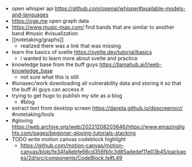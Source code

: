- open whisper api https://github.com/openai/whisper#available-models-and-languages
- https://ogp.me open graph data
- https://www.music-map.com/ find bands that are similar to another band #music #visualization
- [[notetaking/graphs]]
	- realized there was a link that was missing
- learn the basics of svelte https://svelte.dev/tutorial/basics
	- i wanted to learn more about svelte and practice
- knowledge base from the buff guys https://llamahub.ai/l/web-knowledge_base
	- not sure what this is still
- #lunasec/work downloading all vulnerability data and storing it so that the buff AI guys can access it
- trying to get hugo to publish my site as a blog
	- #blog
- extract text from desktop screen https://danpla.github.io/dpscreenocr/ #notetaking/tools
- #gloving https://web.archive.org/web/20221208203646/https://www.emazinglights.com/pages/beginner-gloving-tutorials-stacking
- TODO write motion canvas codeblock highlight
	- https://github.com/motion-canvas/motion-canvas/blob/fe34fa8ebfe66cd356fb1c3d85adedef11e03b45/packages/2d/src/components/CodeBlock.ts#L49